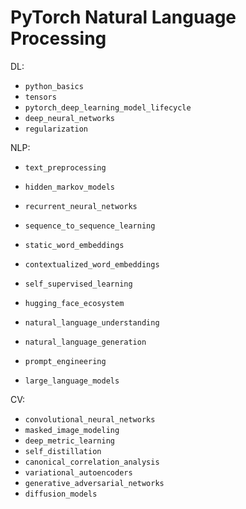 # PyTorch Natural Language Processing

DL:
- `python_basics`
- `tensors`
- `pytorch_deep_learning_model_lifecycle`
- `deep_neural_networks`
- `regularization`

NLP:
- `text_preprocessing`
- `hidden_markov_models`

- `recurrent_neural_networks`
- `sequence_to_sequence_learning`

- `static_word_embeddings`
- `contextualized_word_embeddings`
- `self_supervised_learning`

- `hugging_face_ecosystem`
- `natural_language_understanding`
- `natural_language_generation`

- `prompt_engineering`
- `large_language_models`

CV:
- `convolutional_neural_networks`
- `masked_image_modeling`
- `deep_metric_learning`
- `self_distillation`
- `canonical_correlation_analysis`
- `variational_autoencoders`
- `generative_adversarial_networks`
- `diffusion_models`